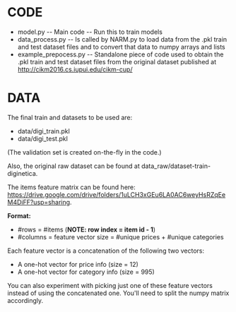 # CODE

- model.py -- Main code -- Run this to train models 
- data_process.py -- Is called by NARM.py to load data from the .pkl train and test dataset files and to convert that data to numpy arrays and lists
- example_prepocess.py -- Standalone piece of code used to obtain the .pkl train and test dataset files from the original dataset published at http://cikm2016.cs.iupui.edu/cikm-cup/


# DATA

The final train and datasets to be used are:
- data/digi_train.pkl
- data/digi_test.pkl

(The validation set is created on-the-fly in the code.)

Also, the original raw dataset can be found at data_raw/dataset-train-diginetica.

The items feature matrix can be found here: https://drive.google.com/drive/folders/1uLCH3xGEu6LA0AC6weyHsRZqEeM4DiFF?usp=sharing.

**Format:**
- #rows = #items (**NOTE: row index = item id - 1**)
- #columns = feature vector size = #unique prices + #unique categories

Each feature vector is a concatenation of the following two vectors:
- A one-hot vector for price info (size = 12)
- A one-hot vector for category info (size = 995)

You can also experiment with picking just one of these feature vectors instead of using the concatenated one. You'll need to split the numpy matrix accordingly.





